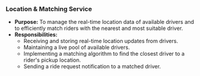 ### Location & Matching Service
* **Purpose:** To manage the real-time location data of available drivers and to efficiently match riders with the nearest and most suitable driver.
* **Responsibilities:**
    * Receiving and storing real-time location updates from drivers.
    * Maintaining a live pool of available drivers.
    * Implementing a matching algorithm to find the closest driver to a rider's pickup location.
    * Sending a ride request notification to a matched driver.

